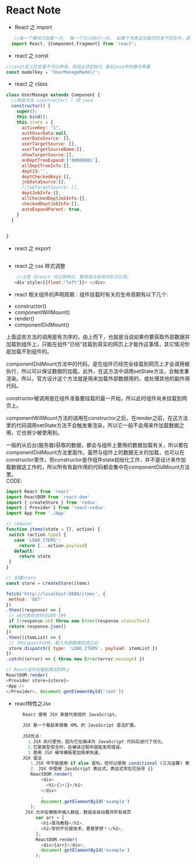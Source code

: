 # React Note 

* React 之 import

```javascript
   //每一个模块只加载一次， 每一个JS只执行一次， 如果下次再去加载同目录下同文件，直接从内存中读取。 一个模块就是一个单例，或者说就是一个对象；
  import React, {Component,Fragment} from 'react';

```

* react 之 const 

 ```javascript
 //const定义的变量不可以修改，而且必须初始化 类似java中的静态常量
const modelkey = 'UserManageModel/';

```

* react 之 class
```javascript
class UserManage extends Component {
  //构造方法 constructor( ) 同 java 
  constructor() {
    super();
    this.bind();
    this.state = {
      activeKey: "1",
      authUserData:null,
      userDataSource: [],
      userTargetSource: [],
      userTargetSourceName:[],
      showTargetSource:[],
      onDeptTreeExpand:['00000001'],
      allDeptTreeInfo:[],
      deptId:'',
      deptCheckedKeys:[],
      jobDataSource:[],
      //jobTargetSource: [],
      deptJobInfo:{},
      allCheckedDeptJobInfo:{},
      checkedDeptJobInfo:[],
      autoExpandParent: true,
    }
  }
  
  
}
```

* react 之 export
```javascript

```

* react 之 css 样式调整
```javascript
    //注意 在react 内引用样式，要用双大括号的形式引用。 
   <div style={{float:"left"}}> </div>

```


* react 相关组件的声明周期：组件挂载时有关的生命周期有以下几个:

 <ul>
 <li>constructor()</li>
 <li>componentWillMount()</li>
 <li>render()</li>
 <li>componentDidMount()</li>
 </ul>
 上面这些方法的调用是有次序的，由上而下，也就是当说如果你要获取外部数据并加载到组件上，只能在组件"已经"挂载到真实的网页上才能作这事情，其它情况你是加载不到组件的。
 
 componentDidMount方法中的代码，是在组件已经完全挂载到网页上才会调用被执行，所以可以保证数据的加载。此外，在这方法中调用setState方法，会触发重渲染。所以，官方设计这个方法就是用来加载外部数据用的，或处理其他的副作用代码。
 
 constructor被调用是在组件准备要挂载的最一开始，所以此时组件尚未挂载到网页上。
 
 componentWillMount方法的调用在constructor之后，在render之前，在这方法里的代码调用setState方法不会触发重渲染，所以它一般不会用来作加载数据之用，它也很少被使用到。
 
 一般的从后台(服务器)获取的数据，都会与组件上要用的数据加载有关，所以都在componentDidMount方法里面作。虽然与组件上的数据无关的加载，也可以在constructor里作，但constructor是作组件state初绐化工作，并不是设计来作加载数据这工作的，所以所有有副作用的代码都会集中在componentDidMount方法里。
<br> CODE:
 ```javascript
import React from 'react'
import ReactDOM from 'react-dom'
import { createStore } from 'redux'
import { Provider } from 'react-redux'
import App from './App'

// reducer
function items(state = [], action) {
  switch (action.type) {
    case 'LOAD_ITEMS':
      return [...action.payload]
    default:
      return state
  }
}

// 创建store
const store = createStore(items)

fetch('http://localhost:8888/items', {
  method: 'GET'
})
.then((response) => {
  // ok代表状态码在200-299
  if (!response.ok) throw new Error(response.statusText)
  return response.json()
})
.then((itemList) => {
  // 作dispatch动作，载入外部数据完成之后
  store.dispatch({ type: 'LOAD_ITEMS', payload: itemList })
})
.catch((error) => { throw new Error(error.message) })

// React组件加载到真实DOM上
ReactDOM.render(
<Provider store={store}>
 <App />
</Provider>, document.getElementById('root'))
```

* react特性之Jsx
  ```javascript
     React 使用 JSX 来替代常规的 JavaScript。
     
     JSX 是一个看起来很像 XML 的 JavaScript 语法扩展。
   
     JSX优点:
       1.JSX 执行更快，因为它在编译为 JavaScript 代码后进行了优化。
       2.它是类型安全的，在编译过程中就能发现错误。
       3.使用 JSX 编写模板更加简单快速。
     JSX 语法
        1.JSX 中不能使用 if else 语句，但可以使用 conditional (三元运算) 表达式来替代
        2. JSX 中使用 JavaScript 表达式。表达式写在花括号 {}
        ReactDOM.render(
            <div>
              <h1>{1+1}</h1>
            </div>
            ,
            document.getElementById('example')
        ); 
      JSX 允许在模板中插入数组，数组会自动展开所有成员
          var arr = [
            <h1>菜鸟教程</h1>,
            <h2>学的不仅是技术，更是梦想！</h2>,
          ];
          ReactDOM.render(
            <div>{arr}</div>,
            document.getElementById('example')
          );
```



